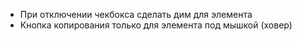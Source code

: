 - При отключении чекбокса сделать дим для элемента
- Кнопка копирования только для элемента под мышкой (ховер)